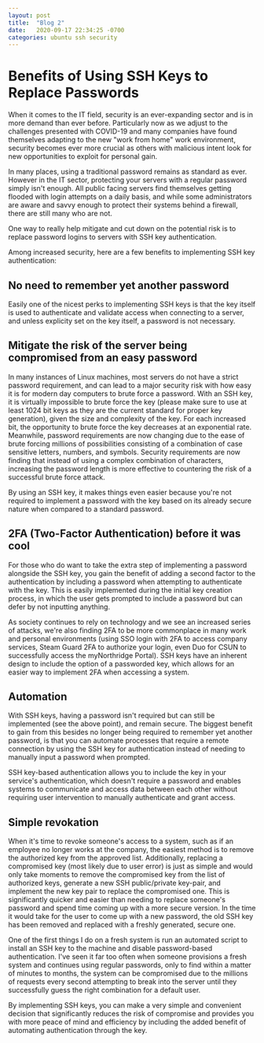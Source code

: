 ```yaml
---
layout: post
title:  "Blog 2"
date:   2020-09-17 22:34:25 -0700
categories: ubuntu ssh security
---
```


# Benefits of Using SSH Keys to Replace Passwords

When it comes to the IT field, security is an ever-expanding sector and is in more demand than ever before. Particularly now as we adjust to the challenges presented with COVID-19 and many companies have found themselves adapting to the new "work from home" work environment, security becomes ever more crucial as others with malicious intent look for new opportunities to exploit for personal gain.

In many places, using a traditional password remains as standard as ever. However in the IT sector, protecting your servers with a regular password simply isn't enough. All public facing servers find themselves getting flooded with login attempts on a daily basis, and while some administrators are aware and savvy enough to protect their systems behind a firewall, there are still many who are not.

One way to really help mitigate and cut down on the potential risk is to replace password logins to servers with SSH key authentication.

Among increased security, here are a few benefits to implementing SSH key authentication:

## No need to remember yet another password
Easily one of the nicest perks to implementing SSH keys is that the key itself is used to authenticate and validate access when connecting to a server, and unless explicity set on the key itself, a password is not necessary.

## Mitigate the risk of the server being compromised from an easy password
In many instances of Linux machines, most servers do not have a strict password requirement, and can lead to a major security risk with how easy it is for modern day computers to brute force a password. With an SSH key, it is virtually impossible to brute force the key (please make sure to use at least 1024 bit keys as they are the current standard for proper key generation), given the size and complexity of the key. For each increased bit, the opportunity to brute force the key decreases at an exponential rate. Meanwhile, password requirements are now changing due to the ease of brute forcing millions of possibilities consisting of a combination of case sensitive letters, numbers, and symbols. Security requirements are now finding that instead of using a complex combination of characters, increasing the password length is more effective to countering the risk of a successful brute force attack.

By using an SSH key, it makes things even easier because you're not required to implement a password with the key based on its already secure nature when compared to a standard password.

## 2FA (Two-Factor Authentication) before it was cool
For those who do want to take the extra step of implementing a password alongside the SSH key, you gain the benefit of adding a second factor to the authentication by including a password when attempting to authenticate with the key. This is easily implemented during the initial key creation process, in which the user gets prompted to include a password but can defer by not inputting anything.

As society continues to rely on technology and we see an increased series of attacks, we're also finding 2FA to be more commonplace in many work and personal environments (using SSO login with 2FA to access company services, Steam Guard 2FA to authorize your login, even Duo for CSUN to successfully access the myNorthridge Portal). SSH keys have an inherent design to include the option of a passworded key, which allows for an easier way to implement 2FA when accessing a system.

## Automation
With SSH keys, having a password isn't required but can still be implemented (see the above point), and remain secure. The biggest benefit to gain from this besides no longer being required to remember yet another password, is that you can automate processes that require a remote connection by using the SSH key for authentication instead of needing to manually input a password when prompted.

SSH key-based authentication allows you to include the key in your service's authentication, which doesn't require a password and enables systems to communicate and access data between each other without requiring user intervention to manually authenticate and grant access.

## Simple revokation
When it's time to revoke someone's access to a system, such as if an employee no longer works at the company, the easiest method is to remove the authorized key from the approved list. Additionally, replacing a compromised key (most likely due to user error) is just as simple and would only take moments to remove the compromised key from the list of authorized keys, generate a new SSH public/private key-pair, and implement the new key pair to replace the compromised one. This is significantly quicker and easier than needing to replace someone's password and spend time coming up with a more secure version. In the time it would take for the user to come up with a new password, the old SSH key has been removed and replaced with a freshly generated, secure one.






One of the first things I do on a fresh system is run an automated script to install an SSH key to the machine and disable password-based authentication. I've seen it far too often when someone provisions a fresh system and continues using regular passwords, only to find within a matter of minutes to months, the system can be compromised due to the millions of requests every second attempting to break into the server until they successfully guess the right combination for a default user.






By implementing SSH keys, you can make a very simple and convenient decision that significantly reduces the risk of compromise and provides you with more peace of mind and efficiency by including the added benefit of automating authentication through the key.

